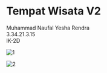 # Tempat Wisata V2

Muhammad Naufal Yesha Rendra <br>
3.34.21.3.15 <br>
IK-2D <br>

![1](https://user-images.githubusercontent.com/116877491/212281621-d38a1d1a-93ec-448c-ab15-546dede28454.jpg) <br>

![2](https://user-images.githubusercontent.com/116877491/212281637-b4511b7e-6cc4-4f61-8cd0-4d65b47cec2c.jpg)
